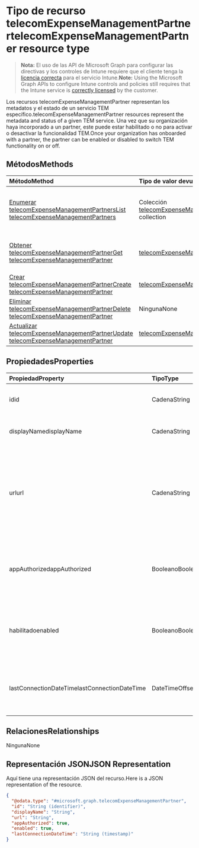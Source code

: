 # <a name="telecomexpensemanagementpartner-resource-type"></a><span data-ttu-id="34612-101">Tipo de recurso telecomExpenseManagementPartner</span><span class="sxs-lookup"><span data-stu-id="34612-101">telecomExpenseManagementPartner resource type</span></span>

> <span data-ttu-id="34612-102">**Nota:** El uso de las API de Microsoft Graph para configurar las directivas y los controles de Intune requiere que el cliente tenga la [licencia correcta](https://go.microsoft.com/fwlink/?linkid=839381) para el servicio Intune.</span><span class="sxs-lookup"><span data-stu-id="34612-102">**Note:** Using the Microsoft Graph APIs to configure Intune controls and policies still requires that the Intune service is [correctly licensed](https://go.microsoft.com/fwlink/?linkid=839381) by the customer.</span></span>

<span data-ttu-id="34612-103">Los recursos telecomExpenseManagementPartner representan los metadatos y el estado de un servicio TEM específico.</span><span class="sxs-lookup"><span data-stu-id="34612-103">telecomExpenseManagementPartner resources represent the metadata and status of a given TEM service.</span></span> <span data-ttu-id="34612-104">Una vez que su organización haya incorporado a un partner, este puede estar habilitado o no para activar o desactivar la funcionalidad TEM.</span><span class="sxs-lookup"><span data-stu-id="34612-104">Once your organization has onboarded with a partner, the partner can be enabled or disabled to switch TEM functionality on or off.</span></span>
## <a name="methods"></a><span data-ttu-id="34612-105">Métodos</span><span class="sxs-lookup"><span data-stu-id="34612-105">Methods</span></span>
|<span data-ttu-id="34612-106">Método</span><span class="sxs-lookup"><span data-stu-id="34612-106">Method</span></span>|<span data-ttu-id="34612-107">Tipo de valor devuelto</span><span class="sxs-lookup"><span data-stu-id="34612-107">Return Type</span></span>|<span data-ttu-id="34612-108">Descripción</span><span class="sxs-lookup"><span data-stu-id="34612-108">Description</span></span>|
|:---|:---|:---|
|[<span data-ttu-id="34612-109">Enumerar telecomExpenseManagementPartners</span><span class="sxs-lookup"><span data-stu-id="34612-109">List telecomExpenseManagementPartners</span></span>](../api/intune_tem_telecomexpensemanagementpartner_list.md)|<span data-ttu-id="34612-110">Colección [telecomExpenseManagementPartner](../resources/intune_tem_telecomexpensemanagementpartner.md)</span><span class="sxs-lookup"><span data-stu-id="34612-110">[telecomExpenseManagementPartner](../resources/intune_tem_telecomexpensemanagementpartner.md) collection</span></span>|<span data-ttu-id="34612-111">Enumere las propiedades y las relaciones de los objetos [telecomExpenseManagementPartner](../resources/intune_tem_telecomexpensemanagementpartner.md).</span><span class="sxs-lookup"><span data-stu-id="34612-111">List properties and relationships of the [telecomExpenseManagementPartner](../resources/intune_tem_telecomexpensemanagementpartner.md) objects.</span></span>|
|[<span data-ttu-id="34612-112">Obtener telecomExpenseManagementPartner</span><span class="sxs-lookup"><span data-stu-id="34612-112">Get telecomExpenseManagementPartner</span></span>](../api/intune_tem_telecomexpensemanagementpartner_get.md)|[<span data-ttu-id="34612-113">telecomExpenseManagementPartner</span><span class="sxs-lookup"><span data-stu-id="34612-113">telecomExpenseManagementPartner</span></span>](../resources/intune_tem_telecomexpensemanagementpartner.md)|<span data-ttu-id="34612-114">Lea las propiedades y las relaciones del objeto [telecomExpenseManagementPartner](../resources/intune_tem_telecomexpensemanagementpartner.md).</span><span class="sxs-lookup"><span data-stu-id="34612-114">Read properties and relationships of [plannerTaskDetails](../resources/intune_tem_telecomexpensemanagementpartner.md) object.</span></span>|
|[<span data-ttu-id="34612-115">Crear telecomExpenseManagementPartner</span><span class="sxs-lookup"><span data-stu-id="34612-115">Create telecomExpenseManagementPartner</span></span>](../api/intune_tem_telecomexpensemanagementpartner_create.md)|[<span data-ttu-id="34612-116">telecomExpenseManagementPartner</span><span class="sxs-lookup"><span data-stu-id="34612-116">telecomExpenseManagementPartner</span></span>](../resources/intune_tem_telecomexpensemanagementpartner.md)|<span data-ttu-id="34612-117">Cree un objeto [telecomExpenseManagementPartner](../resources/intune_tem_telecomexpensemanagementpartner.md).</span><span class="sxs-lookup"><span data-stu-id="34612-117">Create a new [plannerBucket](../resources/intune_tem_telecomexpensemanagementpartner.md) object.</span></span>|
|[<span data-ttu-id="34612-118">Eliminar telecomExpenseManagementPartner</span><span class="sxs-lookup"><span data-stu-id="34612-118">Delete telecomExpenseManagementPartner</span></span>](../api/intune_tem_telecomexpensemanagementpartner_delete.md)|<span data-ttu-id="34612-119">Ninguna</span><span class="sxs-lookup"><span data-stu-id="34612-119">None</span></span>|<span data-ttu-id="34612-120">Elimina un [telecomExpenseManagementPartner](../resources/intune_tem_telecomexpensemanagementpartner.md).</span><span class="sxs-lookup"><span data-stu-id="34612-120">Deletes a [telecomExpenseManagementPartner](../resources/intune_tem_telecomexpensemanagementpartner.md).</span></span>|
|[<span data-ttu-id="34612-121">Actualizar telecomExpenseManagementPartner</span><span class="sxs-lookup"><span data-stu-id="34612-121">Update telecomExpenseManagementPartner</span></span>](../api/intune_tem_telecomexpensemanagementpartner_update.md)|[<span data-ttu-id="34612-122">telecomExpenseManagementPartner</span><span class="sxs-lookup"><span data-stu-id="34612-122">telecomExpenseManagementPartner</span></span>](../resources/intune_tem_telecomexpensemanagementpartner.md)|<span data-ttu-id="34612-123">Actualice las propiedades de un objeto [telecomExpenseManagementPartner](../resources/intune_tem_telecomexpensemanagementpartner.md).</span><span class="sxs-lookup"><span data-stu-id="34612-123">Update the properties of a [calendar](../resources/intune_tem_telecomexpensemanagementpartner.md) object.</span></span>|

## <a name="properties"></a><span data-ttu-id="34612-124">Propiedades</span><span class="sxs-lookup"><span data-stu-id="34612-124">Properties</span></span>
|<span data-ttu-id="34612-125">Propiedad</span><span class="sxs-lookup"><span data-stu-id="34612-125">Property</span></span>|<span data-ttu-id="34612-126">Tipo</span><span class="sxs-lookup"><span data-stu-id="34612-126">Type</span></span>|<span data-ttu-id="34612-127">Descripción</span><span class="sxs-lookup"><span data-stu-id="34612-127">Description</span></span>|
|:---|:---|:---|
|<span data-ttu-id="34612-128">id</span><span class="sxs-lookup"><span data-stu-id="34612-128">id</span></span>|<span data-ttu-id="34612-129">Cadena</span><span class="sxs-lookup"><span data-stu-id="34612-129">String</span></span>|<span data-ttu-id="34612-130">Identificador único del partner de TEM.</span><span class="sxs-lookup"><span data-stu-id="34612-130">Unique identifier of the TEM partner.</span></span>|
|<span data-ttu-id="34612-131">displayName</span><span class="sxs-lookup"><span data-stu-id="34612-131">displayName</span></span>|<span data-ttu-id="34612-132">Cadena</span><span class="sxs-lookup"><span data-stu-id="34612-132">String</span></span>|<span data-ttu-id="34612-133">Nombre para mostrar del partner de TEM.</span><span class="sxs-lookup"><span data-stu-id="34612-133">Display name of the TEM partner.</span></span>|
|<span data-ttu-id="34612-134">url</span><span class="sxs-lookup"><span data-stu-id="34612-134">url</span></span>|<span data-ttu-id="34612-135">Cadena</span><span class="sxs-lookup"><span data-stu-id="34612-135">String</span></span>|<span data-ttu-id="34612-136">Dirección URL del panel de control administrativo del partner de TEM, donde un administrador puede configurar el servicio de su TEM.</span><span class="sxs-lookup"><span data-stu-id="34612-136">URL of the TEM partner's administrative control panel, where an administrator can configure their TEM service.</span></span>|
|<span data-ttu-id="34612-137">appAuthorized</span><span class="sxs-lookup"><span data-stu-id="34612-137">appAuthorized</span></span>|<span data-ttu-id="34612-138">Booleano</span><span class="sxs-lookup"><span data-stu-id="34612-138">Boolean</span></span>|<span data-ttu-id="34612-139">Si se ha autorizado a la aplicación de AAD del partner para que obtenga acceso a Intune.</span><span class="sxs-lookup"><span data-stu-id="34612-139">Whether the partner's AAD app has been authorized to access Intune.</span></span>|
|<span data-ttu-id="34612-140">habilitado</span><span class="sxs-lookup"><span data-stu-id="34612-140">enabled</span></span>|<span data-ttu-id="34612-141">Booleano</span><span class="sxs-lookup"><span data-stu-id="34612-141">Boolean</span></span>|<span data-ttu-id="34612-142">Si la conexión de Intune al servicio de TEM está habilitada o deshabilitada.</span><span class="sxs-lookup"><span data-stu-id="34612-142">Whether Intune's connection to the TEM service is currently enabled or disabled.</span></span>|
|<span data-ttu-id="34612-143">lastConnectionDateTime</span><span class="sxs-lookup"><span data-stu-id="34612-143">lastConnectionDateTime</span></span>|<span data-ttu-id="34612-144">DateTimeOffset</span><span class="sxs-lookup"><span data-stu-id="34612-144">DateTimeOffset</span></span>|<span data-ttu-id="34612-145">Marca de tiempo de la última solicitud enviada a Intune por el partner de TEM.</span><span class="sxs-lookup"><span data-stu-id="34612-145">Timestamp of the last request sent to Intune by the TEM partner.</span></span>|

## <a name="relationships"></a><span data-ttu-id="34612-146">Relaciones</span><span class="sxs-lookup"><span data-stu-id="34612-146">Relationships</span></span>
<span data-ttu-id="34612-147">Ninguna</span><span class="sxs-lookup"><span data-stu-id="34612-147">None</span></span>
## <a name="json-representation"></a><span data-ttu-id="34612-148">Representación JSON</span><span class="sxs-lookup"><span data-stu-id="34612-148">JSON Representation</span></span>
<span data-ttu-id="34612-149">Aquí tiene una representación JSON del recurso.</span><span class="sxs-lookup"><span data-stu-id="34612-149">Here is a JSON representation of the resource.</span></span>
<!-- {
  "blockType": "resource",
  "keyProperty": "id",
  "@odata.type": "microsoft.graph.telecomExpenseManagementPartner"
}
-->
``` json
{
  "@odata.type": "#microsoft.graph.telecomExpenseManagementPartner",
  "id": "String (identifier)",
  "displayName": "String",
  "url": "String",
  "appAuthorized": true,
  "enabled": true,
  "lastConnectionDateTime": "String (timestamp)"
}
```



